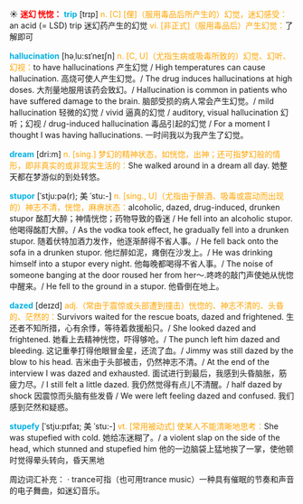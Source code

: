 ☀ <font color="red">**迷幻 恍惚：**</font>
<font color="sky blue">**trip**</font> [trɪp] 
<font color="orange">n. [C] [俚]（服用毒品后所产生的）幻觉，迷幻感受：</font>an acid (= LSD) trip 迷幻药产生的幻觉 <font color="orange">vi. [非正式]（服用毒品后）产生幻觉：</font>了解即可
           
<font color="sky blue">**hallucination**</font> [həˌlu:sɪˈneɪʃn]
<font color="orange">n. [C, U]（尤指生病或吸毒所致的）幻觉、幻听、幻视：</font>to have hallucinations 产生幻觉 / High temperatures can cause hallucination. 高烧可使人产生幻觉。/ The drug induces hallucinations at high doses. 大剂量地服用该药会致幻。/ Hallucination is common in patients who have suffered damage to the brain. 脑部受损的病人常会产生幻觉。/ mild hallucination 轻微的幻觉 / vivid 逼真的幻觉 / auditory, visual hallucination 幻听；幻视 / drug-induced hallucination 毒品引起的幻觉 / For a moment I thought I was having hallucinations. 一时间我以为我产生了幻觉。

<font color="sky blue">**dream**</font> [dri:m] 
<font color="orange">n. [sing.] 梦幻的精神状态，如恍惚，出神；还可指梦幻般的情形，即非真实的或非现实生活的：</font>She walked around in a dream all day. 她整天都在梦游似的到处转悠。
           
<font color="sky blue">**stupor**</font> [ˈstju:pə(r); 美 ˈstu:-]
<font color="orange">n. [sing., U]（尤指由于醉酒、吸毒或震动而出现的）神志不清，恍惚，麻痹状态：</font>alcoholic, dazed, drug-induced, drunken stupor 酩酊大醉；神情恍惚；药物导致的昏迷 / He fell into an alcoholic stupor. 他喝得酩酊大醉。/ As the vodka took effect, he gradually fell into a drunken stupor. 随着伏特加酒力发作，他逐渐醉得不省人事。/ He fell back onto the sofa in a drunken stupor. 他烂醉如泥，瘫倒在沙发上。/ He was drinking himself into a stupor every night. 他每晚都喝得不省人事。/ The noise of someone banging at the door roused her from her～.咚咚的敲门声使她从恍惚中醒来。/ He fell to the ground in a stupor. 他昏倒在地上。

<font color="sky blue">**dazed**</font> [deɪzd]
<font color="orange">adj.（常由于震惊或头部遭到撞击）恍惚的、神志不清的、头昏的、茫然的：</font>Survivors waited for the rescue boats, dazed and frightened. 生还者不知所措，心有余悸，等待着救援船只。/ She looked dazed and frightened. 她看上去精神恍惚，吓得够呛。/ The punch left him dazed and bleeding. 这记重拳打得他眼冒金星，还流了血。/ Jimmy was still dazed by the blow to his head. 吉米由于头部被击，仍然神志不清。/ At the end of the interview I was dazed and exhausted. 面试进行到最后，我感到头昏脑胀，筋疲力尽。/ I still felt a little dazed. 我仍然觉得有点儿不清醒。/ half dazed by shock 因震惊而头脑有些发昏 / We were left feeling dazed and confused. 我们感到茫然和疑惑。
           
<font color="sky blue">**stupefy**</font> [ˈstju:pɪfaɪ; 美 ˈstu:-]
<font color="orange">vt. [常用被动式] 使某人不能清晰地思考：</font>She was stupefied with cold. 她给冻迷糊了。/ a violent slap on the side of the head, which stunned and stupefied him 他的一边脑袋上猛地挨了一掌，使他顿时觉得晕头转向，昏天黑地

周边词汇补充：
· trance可指（也可用trance music）一种具有催眠的节奏和声音的电子舞曲，如迷幻音乐。